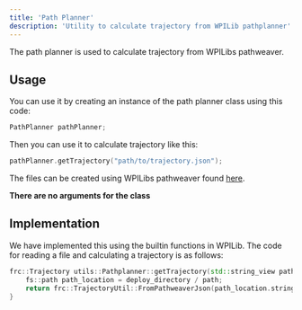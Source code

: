 ```yaml
---
title: 'Path Planner'
description: 'Utility to calculate trajectory from WPILib pathplanner'
---
```


The path planner is used to calculate trajectory from WPILibs pathweaver.

## Usage

You can use it by creating an instance of the path planner class using this code:

```cpp
PathPlanner pathPlanner;
```

Then you can use it to calculate trajectory like this:

```cpp
pathPlanner.getTrajectory("path/to/trajectory.json");
```

The files can be created using WPILibs pathweaver found [here](https://docs.wpilib.org/en/stable/docs/software/pathplanning/pathweaver/introduction.html).

**There are no arguments for the class**

## Implementation

We have implemented this using the builtin functions in WPILib. The code for reading a file and calculating a trajectory is as follows:

```cpp
frc::Trajectory utils::Pathplanner::getTrajectory(std::string_view path) {
    fs::path path_location = deploy_directory / path;
    return frc::TrajectoryUtil::FromPathweaverJson(path_location.string());
}
```